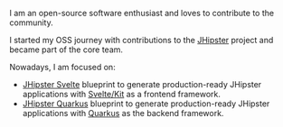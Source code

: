 I am an open-source software enthusiast and loves to contribute to the community. 

I started my OSS journey with contributions to the [JHipster](https://www.jhipster.tech) project and became part of the core team. 

Nowadays, I am focused on:
- [JHipster Svelte](https://github.com/jhipster/generator-jhipster-svelte) blueprint to generate production-ready JHipster applications with [Svelte/Kit](https://kit.svelte.dev) as a frontend framework.
- [JHipster Quarkus](https://github.com/jhipster/generator-jhipster-quarkus) blueprint to generate production-ready JHipster applications with [Quarkus](https://quarkus.io/) as the backend framework.

<!--
**vishal423/vishal423** is a ✨ _special_ ✨ repository because its `README.md` (this file) appears on your GitHub profile.

Here are some ideas to get you started:

- 🔭 I’m currently working on ...
- 🌱 I’m currently learning ...
- 👯 I’m looking to collaborate on ...
- 🤔 I’m looking for help with ...
- 💬 Ask me about ...
- 📫 How to reach me: ...
- 😄 Pronouns: ...
- ⚡ Fun fact: ...
-->
